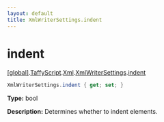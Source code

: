 ```yaml
---
layout: default
title: XmlWriterSettings.indent
---
```


# indent

[\[global\]]({{site.baseurl}}/docs/).[TaffyScript]({{site.baseurl}}/docs/TaffyScript/).[Xml]({{site.baseurl}}/docs/TaffyScript/Xml/).[XmlWriterSettings]({{site.baseurl}}/docs/TaffyScript/Xml/XmlWriterSettings/).[indent]({{site.baseurl}}/docs/TaffyScript/Xml/XmlWriterSettings/indent/)

```cs
XmlWriterSettings.indent { get; set; }
```

**Type:** bool

**Description:** Determines whether to indent elements.
